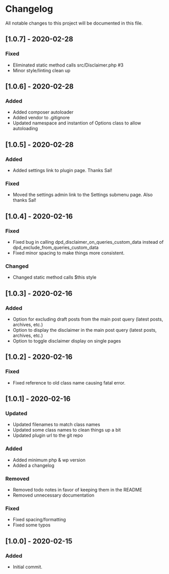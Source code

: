# Changelog
All notable changes to this project will be documented in this file.

## [1.0.7] - 2020-02-28
### Fixed
- Eliminated static method calls src/Disclaimer.php #3
- Minor style/linting clean up

## [1.0.6] - 2020-02-28
### Added
- Added composer autoloader
- Added vendor to .gitignore
- Updated namespace and instantion of Options class to allow autoloading

## [1.0.5] - 2020-02-28
### Added
- Added settings link to plugin page. Thanks Sal!

### Fixed
- Moved the settings admin link to the Settings submenu page. Also thanks Sal!

## [1.0.4] - 2020-02-16
### Fixed
- Fixed bug in calling dpd_disclaimer_on_queries_custom_data instead of dpd_exclude_from_queries_custom_data
- Fixed minor spacing to make things more consistent.

### Changed
- Changed static method calls $this style

## [1.0.3] - 2020-02-16
### Added
- Option for excluding draft posts from the main post query (latest posts, archives, etc.)
- Option to display the disclaimer in the main post query (latest posts, archives, etc.)
- Option to toggle disclaimer display on single pages

## [1.0.2] - 2020-02-16
### Fixed
- Fixed reference to old class name causing fatal error.

## [1.0.1] - 2020-02-16
### Updated
- Updated filenames to match class names
- Updated some class names to clean things up a bit
- Updated plugin url to the git repo

### Added
- Added minimum php & wp version
- Added a changelog

### Removed
- Removed todo notes in favor of keeping them in the README
- Removed unnecessary documentation

### Fixed
- Fixed spacing/formatting
- Fixed some typos

## [1.0.0] - 2020-02-15
### Added
- Initial commit.
